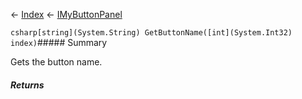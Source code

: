 ← [Index](Api-Index) ← [IMyButtonPanel](SpaceEngineers.Game.ModAPI.Ingame.IMyButtonPanel)

```csharp[string](System.String) GetButtonName([int](System.Int32) index)```##### Summary

Gets the button name.

##### Returns



